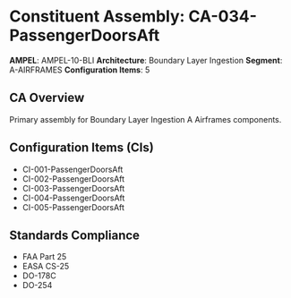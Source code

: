 # Constituent Assembly: CA-034-PassengerDoorsAft

**AMPEL**: AMPEL-10-BLI
**Architecture**: Boundary Layer Ingestion
**Segment**: A-AIRFRAMES
**Configuration Items**: 5

## CA Overview
Primary assembly for Boundary Layer Ingestion A Airframes components.

## Configuration Items (CIs)
- CI-001-PassengerDoorsAft
- CI-002-PassengerDoorsAft
- CI-003-PassengerDoorsAft
- CI-004-PassengerDoorsAft
- CI-005-PassengerDoorsAft

## Standards Compliance
- FAA Part 25
- EASA CS-25
- DO-178C
- DO-254
